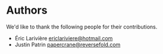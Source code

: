 Authors
=======
We'd like to thank the following people for their contributions.


- Éric Larivière <ericlariviere@hotmail.com>
- Justin Patrin <papercrane@reversefold.com>
